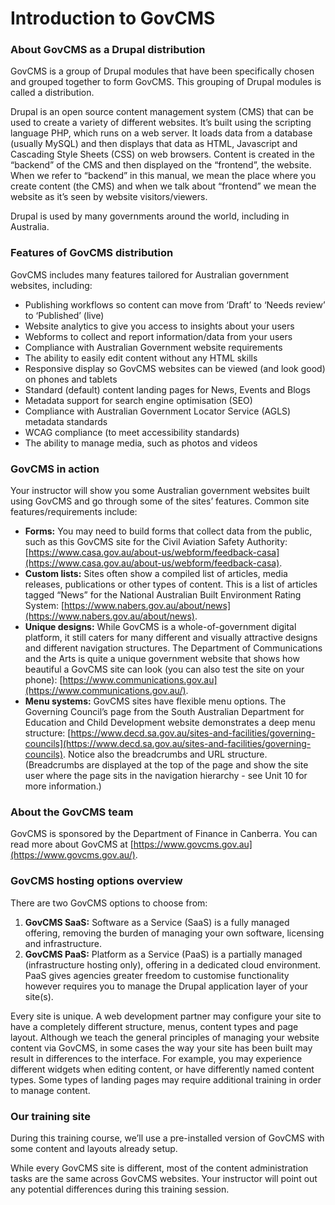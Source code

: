 # Introduction to GovCMS

### About GovCMS as a Drupal distribution

GovCMS is a group of Drupal modules that have been specifically chosen and grouped together to form GovCMS. This grouping of Drupal modules is called a distribution.

Drupal is an open source content management system \(CMS\) that can be used to create a variety of different websites. It’s built using the scripting language PHP, which runs on a web server. It loads data from a database \(usually MySQL\) and then displays that data as HTML, Javascript and Cascading Style Sheets \(CSS\) on web browsers. Content is created in the “backend” of the CMS and then displayed on the “frontend”, the website. When we refer to “backend” in this manual, we mean the place where you create content \(the CMS\) and when we talk about “frontend” we mean the website as it’s seen by website visitors/viewers.

Drupal is used by many governments around the world, including in Australia.

### Features of GovCMS distribution

GovCMS includes many features tailored for Australian government websites, including:

* Publishing workflows so content can move from ‘Draft’ to ‘Needs review’ to ‘Published’ \(live\)
* Website analytics to give you access to insights about your users
* Webforms to collect and report information/data from your users
* Compliance with Australian Government website requirements
* The ability to easily edit content without any HTML skills
* Responsive display so GovCMS websites can be viewed \(and look good\) on phones and tablets
* Standard \(default\) content landing pages for News, Events and Blogs
* Metadata support for search engine optimisation \(SEO\)
* Compliance with Australian Government Locator Service \(AGLS\) metadata standards
* WCAG compliance \(to meet accessibility standards\)
* The ability to manage media, such as photos and videos

### GovCMS in action

Your instructor will show you some Australian government websites built using GovCMS and go through some of the sites’ features. Common site features/requirements include:

* **Forms:** You may need to build forms that collect data from the public, such as this GovCMS site for the Civil Aviation Safety Authority: [https://www.casa.gov.au/about-us/webform/feedback-casa](https://www.casa.gov.au/about-us/webform/feedback-casa).
* **Custom lists:** Sites often show a compiled list of articles, media releases, publications or other types of content. This is a list of articles tagged “News” for the National Australian Built Environment Rating System: [https://www.nabers.gov.au/about/news](https://www.nabers.gov.au/about/news).
* **Unique designs:** While GovCMS is a whole-of-government digital platform, it still caters for many different and visually attractive designs and different navigation structures. The Department of Communications and the Arts is quite a unique government website that shows how beautiful a GovCMS site can look \(you can also test the site on your phone\): [https://www.communications.gov.au](https://www.communications.gov.au/).
* **Menu systems:** GovCMS sites have flexible menu options. The Governing Council’s page from the South Australian Department for Education and Child Development website demonstrates a deep menu structure: [https://www.decd.sa.gov.au/sites-and-facilities/governing-councils](https://www.decd.sa.gov.au/sites-and-facilities/governing-councils). Notice also the breadcrumbs and URL structure. \(Breadcrumbs are displayed at the top of the page and show the site user where the page sits in the navigation hierarchy - see Unit 10 for more information.\)

### About the GovCMS team

GovCMS is sponsored by the Department of Finance in Canberra. You can read more about GovCMS at [https://www.govcms.gov.au](https://www.govcms.gov.au/).

### GovCMS hosting options overview

There are two GovCMS options to choose from:

1. **GovCMS SaaS:** Software as a Service \(SaaS\) is a fully managed offering, removing the burden of managing your own software, licensing and infrastructure.
2. **GovCMS PaaS:** Platform as a Service \(PaaS\) is a partially managed \(infrastructure hosting only\), offering in a dedicated cloud environment. PaaS gives agencies greater freedom to customise functionality however requires you to manage the Drupal application layer of your site\(s\).

Every site is unique. A web development partner may configure your site to have a completely different structure, menus, content types and page layout. Although we teach the general principles of managing your website content via GovCMS, in some cases the way your site has been built may result in differences to the interface. For example, you may experience different widgets when editing content, or have differently named content types. Some types of landing pages may require additional training in order to manage content.

### Our training site

During this training course, we’ll use a pre-installed version of GovCMS with some content and layouts already setup.

While every GovCMS site is different, most of the content administration tasks are the same across GovCMS websites. Your instructor will point out any potential differences during this training session.

